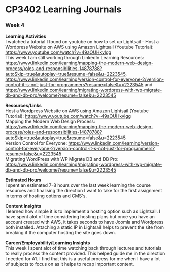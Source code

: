 # CP3402 Learning Journals
### **Week 4**  


**Learning Activities**  
I watched a tutorial I found on youtube on how to set up Lightsail - Host a Wordpress Website on AWS using Amazon Lightsail (Youtube Tutorial): https://www.youtube.com/watch?v=49aOUHkvlgg  
This week I am still working through LinkedIn Learning Resources: https://www.linkedin.com/learning/mapping-the-modern-web-design-process/roles-and-responsibilities-14878788?autoSkip=true&autoplay=true&resume=false&u=2223545, https://www.linkedin.com/learning/version-control-for-everyone-2/version-control-it-s-not-just-for-programmers?resume=false&u=2223545 and https://www.linkedin.com/learning/migrating-wordpress-with-wp-migrate-db-and-db-pro/welcome?resume=false&u=2223545


**Resources/Links**  
Host a Wordpress Website on AWS using Amazon Lightsail (Youtube Tutorial): https://www.youtube.com/watch?v=49aOUHkvlgg  
Mapping the Modern Web Design Process: https://www.linkedin.com/learning/mapping-the-modern-web-design-process/roles-and-responsibilities-14878788?autoSkip=true&autoplay=true&resume=false&u=2223545  
Version Control for Everyone: https://www.linkedin.com/learning/version-control-for-everyone-2/version-control-it-s-not-just-for-programmers?resume=false&u=2223545  
Migrating WordPress with WP Migrate DB and DB Pro: https://www.linkedin.com/learning/migrating-wordpress-with-wp-migrate-db-and-db-pro/welcome?resume=false&u=2223545


**Estimated Hours**  
I spent an estimated 7-8 hours over the last week learning the course resources and finalising the direction I want to take for the first assignment in terms of hosting options and CMS's.


**Content Insights**  
I learned how simple it is to implement a hosting option such as Lightsail. I have spent alot of time considering hosting plans but once you have an account created with AWS, it takes seconds to have Joomla and Wordpress both installed. Attaching a static IP in Lightsail helps to prevent the site from breaking if the computer hosting the site goes down.


**Career/Employability/Learning Insights**  
This week I spent alot of time watching back through lectures and tutorials to really process the content provided. This helped guide me in the direction I needed for A1. I find that this is a useful process for me when I have a lot of subjects to focus on as it helps to recap important content.
